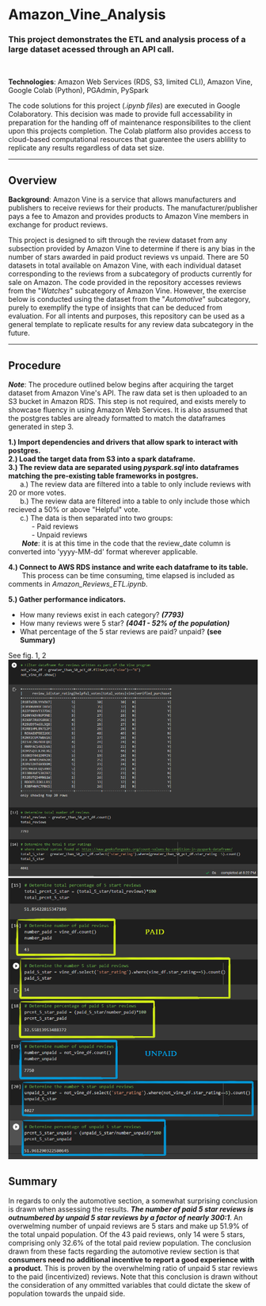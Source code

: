 # **Amazon_Vine_Analysis**
### **This project demonstrates the ETL and analysis process of a large dataset acessed through an API call**. 
</br>

**Technologies**: Amazon Web Services (RDS, S3, limited CLI), Amazon Vine, Google Colab (Python), PGAdmin, PySpark

The code solutions for this project (*.ipynb files*) are executed in Google Colaboratory. This decision was made to provide full accessability in preparation for the handing off of maintenance responsibilites to the client upon this projects completion. The Colab platform also provides access to cloud-based computational resources that guarentee the users ablility to replicate any results regardless of data set size.

* **

## **Overview**
**Background**: Amazon Vine is a service that allows manufacturers and publishers to receive reviews for their products. The manufacturer/publisher pays a fee to Amazon and provides products to Amazon Vine members in exchange for product reviews. 


This project is designed to sift through the review dataset from any subsection provided by Amazon Vine to determine if there is any bias in the number of stars awarded in paid product reviews vs unpaid. There are 50 datasets in total available on Amazon Vine, with each individual dataset corresponding to the reviews from a subcategory of products currently for sale on Amazon. The code provided in the repository accesses reviews from the "*Watches*" subcategory of Amazon Vine. However, the exercise below is conducted using the dataset from the "*Automotive*" subcategory, purely to exemplify the type of insights that can be deduced from evaluation. For all intents and purposes, this repository can be used as a general template to replicate results for any review data subcategory in the future. 
</br>

* ** 
## **Procedure**
***Note***: The procedure outlined below begins after acquiring the target dataset from Amazon Vine's API. The raw data set is then uploaded to an S3 bucket in Amazon RDS. This step is not required, and exists merely to showcase fluency in using Amazon Web Services. It is also assumed that the postgres tables are already formatted to match the dataframes generated in step 3.

**1.) Import dependencies and drivers that allow spark to interact with postgres.**</br>
**2.) Load the target data from S3 into a spark dataframe.**</br>
**3.) The review data are separated using *pyspark.sql* into dataframes matching the pre-existing table frameworks in postgres.**</br>
&nbsp;&nbsp;&nbsp;&nbsp;&nbsp;&nbsp;a.) The review data are filtered into a table to only include reviews with 20 or more votes.</br>
&nbsp;&nbsp;&nbsp;&nbsp;&nbsp;&nbsp;b.) The review data are filtered into a table to only include those which recieved a 50% or above "Helpful" vote.</br>
&nbsp;&nbsp;&nbsp;&nbsp;&nbsp;&nbsp;c.) The data is then separated into two groups:</br>
&nbsp;&nbsp;&nbsp;&nbsp;&nbsp;&nbsp;&nbsp;&nbsp;&nbsp;&nbsp;&nbsp;&nbsp;- Paid reviews </br>
&nbsp;&nbsp;&nbsp;&nbsp;&nbsp;&nbsp;&nbsp;&nbsp;&nbsp;&nbsp;&nbsp;&nbsp;- Unpaid reviews </br>
&nbsp;&nbsp;&nbsp;&nbsp;&nbsp;&nbsp; ***Note***: it is at this time in the code that the review_date column is converted into 'yyyy-MM-dd' format wherever applicable. </br>

**4.) Connect to AWS RDS instance and write each dataframe to its table.**</br>
&nbsp;&nbsp;&nbsp;&nbsp;&nbsp;&nbsp; This process can be time consuming, time elapsed is included as comments in *Amazon_Reviews_ETL.ipynb*.

**5.) Gather performance indicators.**
- How many reviews exist in each category? ***(7793)***
- How many reviews were 5 star? ***(4041 - 52% of the population)***
- What percentage of the 5 star reviews are paid? unpaid? **(see Summary)**

See fig. 1, 2
![](images/1.png)
![](images/2.png)

## Summary
In regards to only the automotive section, a somewhat surprising conclusion is drawn when assessing the results. ***The number of paid 5 star reviews is outnumbered by unpaid 5 star reviews by a factor of nearly 300:1***. An overwelming number of unpaid reviews are 5 stars and make up 51.9% of the total unpaid population. Of the 43 paid reviews, only 14 were 5 stars, comprising only 32.6% of the total paid review population. The conclusion drawn from these facts regarding the automotive review section is that **consumers need no additional incentive to report a good experience with a product**. This is proven by the overwhelming ratio of unpaid 5 star reviews to the paid (incentivized) reviews. Note that this conclusion is drawn without the consideration of any ommitted variables that could dictate the skew of population towards the unpaid side.  